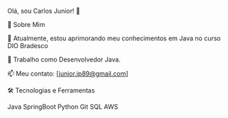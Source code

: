 Olá, sou Carlos Junior! 👋

🚀 Sobre Mim

🌱 Atualmente, estou aprimorando meu conhecimentos em Java no curso DIO Bradesco

💼 Trabalho como Desenvolvedor Java.

📫 Meu contato: [junior.ip89@gmail.com]

🛠️ Tecnologias e Ferramentas

Java SpringBoot Python Git SQL AWS
